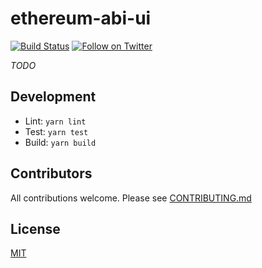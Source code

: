 # ethereum-abi-ui

[![Build Status](https://secure.travis-ci.org/hiddentao/ethereum-abi-ui.svg?branch=master)](http://travis-ci.org/hiddentao/ethereum-abi-ui)
[![Follow on Twitter](https://img.shields.io/twitter/url/http/shields.io.svg?style=social&label=Follow&maxAge=2592000)](https://twitter.com/hiddentao)

_TODO_

## Development

* Lint: `yarn lint`
* Test: `yarn test`
* Build: `yarn build`

## Contributors

All contributions welcome. Please see [CONTRIBUTING.md](https://github.com/hiddentao/ethereum-abi-ui/raw/master/CCONTRIBUTING.md)

## License

[MIT](https://github.com/hiddentao/ethereum-abi-ui/raw/master/LICENSE.md)
